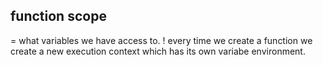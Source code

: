 ## function scope
= what variables we have access to.
! every time we create a function we create a new execution context which has its own variabe environment.